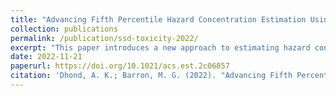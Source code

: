 ```yaml
---
title: "Advancing Fifth Percentile Hazard Concentration Estimation Using Toxicity-Normalized Species Sensitivity Distributions"
collection: publications
permalink: /publication/ssd-toxicity-2022/
excerpt: "This paper introduces a new approach to estimating hazard concentrations using toxicity-normalized species sensitivity distributions (SSDn)."
date: 2022-11-21
paperurl: https://doi.org/10.1021/acs.est.2c06857
citation: 'Dhond, A. K.; Barron, M. G. (2022). "Advancing Fifth Percentile Hazard Concentration Estimation Using Toxicity-Normalized Species Sensitivity Distributions." *Environ. Sci. Technol.* 56(23), 17188–17196. [PDF](/files/dhond-barron-2022-advancing-fifth-percentile-hazard-concentration-estimation-using-toxicity-normalized-species.pdf)'
---
```


